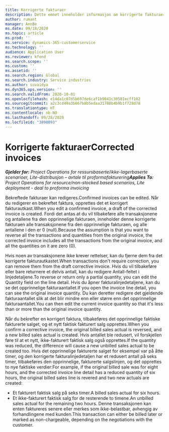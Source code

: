 ```yaml
---
title: Korrigerte fakturaer
description: Dette emnet inneholder informasjon om korrigerte fakturaer.
author: rumant
manager: AnnBe
ms.date: 09/18/2020
ms.topic: article
ms.prod: ''
ms.service: dynamics-365-customerservice
ms.technology: ''
audience: Application User
ms.reviewer: kfend
ms.search.scope: ''
ms.custom: ''
ms.assetid: ''
ms.search.region: Global
ms.search.industry: Service industries
ms.author: suvaidya
ms.dyn365.ops.version: ''
ms.search.validFrom: 2020-10-01
ms.openlocfilehash: e14da1c07d5b697de6caf1b9041c30581ecff102
ms.sourcegitcommit: a2c3cd49a3b667b8b5edaa31788b4b9b1f728d78
ms.translationtype: HT
ms.contentlocale: nb-NO
ms.lasthandoff: 09/28/2020
ms.locfileid: "3898093"
---
```

# <a name="corrected-invoices"></a><span data-ttu-id="e366a-103">Korrigerte fakturaer</span><span class="sxs-lookup"><span data-stu-id="e366a-103">Corrected invoices</span></span>

<span data-ttu-id="e366a-104">_**Gjelder for:** Project Operations for ressursbaserte/ikke-lagerbaserte scenarioer, Lite-distribusjon – avtale til proformafakturering_</span><span class="sxs-lookup"><span data-stu-id="e366a-104">_**Applies To:** Project Operations for resource/non-stocked based scenarios, Lite deployment - deal to proforma invoicing_</span></span>

<span data-ttu-id="e366a-105">Bekreftede fakturaer kan redigeres.</span><span class="sxs-lookup"><span data-stu-id="e366a-105">Confirmed invoices can be edited.</span></span> <span data-ttu-id="e366a-106">Når du redigerer en bekreftet faktura, opprettes det et korrigert fakturautkast.</span><span class="sxs-lookup"><span data-stu-id="e366a-106">When you edit a confirmed invoice, a draft of the corrected invoice is created.</span></span> <span data-ttu-id="e366a-107">Fordi det antas at du vil tilbakeføre alle transaksjonene og antallene fra den opprinnelige fakturaen, inneholder denne korrigerte fakturaen alle transaksjonene fra den opprinnelige fakturaen, og alle antallene i den er 0 (null).</span><span class="sxs-lookup"><span data-stu-id="e366a-107">Because the assumption is that you want to reverse all the transactions and quantities from the original invoice, the corrected invoice includes all the transactions from the original invoice, and all the quantities on it are zero (0).</span></span>

<span data-ttu-id="e366a-108">Hvis noen av transaksjonene ikke krever rettelser, kan du fjerne dem fra det korrigerte fakturautkastet.</span><span class="sxs-lookup"><span data-stu-id="e366a-108">When transactions don't require correction, you can remove them from the draft corrective invoice.</span></span> <span data-ttu-id="e366a-109">Hvis du vil tilbakeføre eller bare returnere et delvis antall, kan du redigere Antall-feltet i linjedetaljene.</span><span class="sxs-lookup"><span data-stu-id="e366a-109">To reverse or return only a partial quantity, you can edit the Quantity field on the line detail.</span></span> <span data-ttu-id="e366a-110">Hvis du åpner fakturalinjedetaljene, kan du se det opprinnelige fakturaantallet.</span><span class="sxs-lookup"><span data-stu-id="e366a-110">If you open the invoice line detail, you can see the original invoice quantity.</span></span> <span data-ttu-id="e366a-111">Du kan deretter redigere det gjeldende fakturaantallet slik at det blir mindre enn eller større enn det opprinnelige fakturaantallet.</span><span class="sxs-lookup"><span data-stu-id="e366a-111">You can then edit the current invoice quantity so that it's less than or more than the original invoice quantity.</span></span>

<span data-ttu-id="e366a-112">Når du bekrefter en korrigert faktura, tilbakeføres det opprinnelige faktiske fakturerte salget, og et nytt faktisk fakturert salg opprettes.</span><span class="sxs-lookup"><span data-stu-id="e366a-112">When you confirm a corrective invoice, the original billed sales actual is reversed, and a new billed sales actual is created.</span></span> <span data-ttu-id="e366a-113">Hvis antallet ble redusert, vil forskjellen føre til at et nytt, ikke-fakturert faktisk salg også opprettes.</span><span class="sxs-lookup"><span data-stu-id="e366a-113">If the quantity was reduced, the difference will cause a new unbilled sales actual to be created too.</span></span> <span data-ttu-id="e366a-114">Hvis det opprinnelige fakturerte salget for eksempel var på åtte timer, og den korrigerte fakturalinjedetaljen har et redusert antall på seks timer, tilbakeføres den opprinnelige, fakturerte salgslinjen, og det opprettes to nye faktiske verdier:</span><span class="sxs-lookup"><span data-stu-id="e366a-114">For example, if the original billed sale was for eight hours, and the corrected invoice line detail has a reduced quantity of six hours, the original billed sales line is revered and two new actuals are created:</span></span>

- <span data-ttu-id="e366a-115">Et fakturert faktisk salg på seks timer.</span><span class="sxs-lookup"><span data-stu-id="e366a-115">A billed sales actual for six hours.</span></span>
- <span data-ttu-id="e366a-116">Et ikke-fakturert faktisk salg for de resterende to timene.</span><span class="sxs-lookup"><span data-stu-id="e366a-116">An unbilled sales actual for the remaining two hours.</span></span> <span data-ttu-id="e366a-117">Denne transaksjonen kan enten faktureres senere eller merkes som ikke-belastbar, avhengig av forhandlingene med kunden.</span><span class="sxs-lookup"><span data-stu-id="e366a-117">This transaction can either be billed later or marked as non-chargeable, depending on the negotiations with the customer.</span></span>
